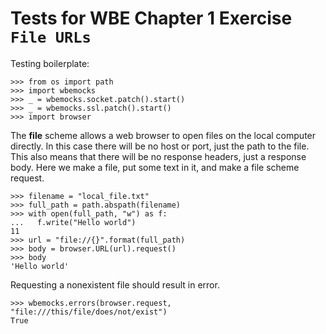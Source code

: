 Tests for WBE Chapter 1 Exercise `File URLs`
============================================

Testing boilerplate:

    >>> from os import path
    >>> import wbemocks
    >>> _ = wbemocks.socket.patch().start()
    >>> _ = wbemocks.ssl.patch().start()
    >>> import browser

The __file__ scheme allows a web browser to open files on the local computer 
  directly.
In this case there will be no host or port, just the path to the file.
This also means that there will be no response headers, just a response body.
Here we make a file, put some text in it, and make a file scheme request.

    >>> filename = "local_file.txt"
    >>> full_path = path.abspath(filename)
    >>> with open(full_path, "w") as f:
    ...   f.write("Hello world")
    11
    >>> url = "file://{}".format(full_path)
    >>> body = browser.URL(url).request()
    >>> body
    'Hello world'
    
Requesting a nonexistent file should result in error.

    >>> wbemocks.errors(browser.request, "file:///this/file/does/not/exist")
    True
